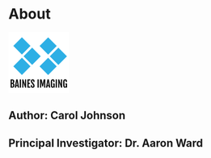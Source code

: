 # About

![Baines Imaging Logo](assets/BainesLogoMedium.png)


## Author: Carol Johnson
## Principal Investigator: Dr. Aaron Ward